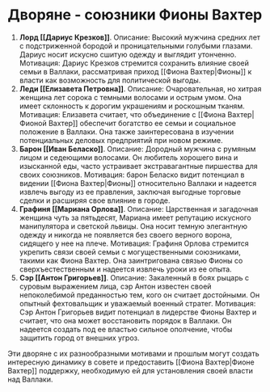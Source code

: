 # Дворяне - союзники Фионы Вахтер

1. **Лорд [[Дариус Крезков]]**. Описание: Высокий мужчина средних лет с подстриженной бородой и проницательными голубыми глазами. Дариус носит искусно сшитую одежду и выглядит утонченно.
   Мотивация: Дариус Крезков стремится сохранить влияние своей семьи в Валлаки, рассматривая приход [[Фиона Вахтер|Фионы]] к власти как возможность для политической выгоды.
2. **Леди [[Елизавета Петровна]]**. Описание: Очаровательная, но хитрая женщина лет сорока с темными волосами и острым умом. Она имеет склонность к дорогим украшениям и роскошным тканям.
   Мотивация: Елизавета считает, что объединение с [[Фиона Вахтер|Фионой Вахтер]] обеспечит богатство ее семьи и социальное положение в Валлаки. Она также заинтересована в изучении потенциальных деловых предприятий при новом режиме.
3. **Барон [[Иван Беласко]]**. Описание: Дородный мужчина с румяным лицом и седеющими волосами. Он любитель хорошего вина и изысканной еды, часто устраивает экстравагантные пиршества для своих союзников.
   Мотивация: барон Беласко видит потенциал в видении [[Фиона Вахтер|Фионы]] относительно Валлаки и надеется извлечь выгоду из ее правления, заключая выгодные торговые сделки и расширяя свое влияние в городе.
4. **Графиня [[Мариана Орлова]]**. Описание: Царственная и загадочная женщина чуть за пятьдесят, Мариана имеет репутацию искусного манипулятора и светской львицы. Она носит темную элегантную одежду и никогда не появляется без своего верного ворона, сидящего у нее на плече.
   Мотивация: Графиня Орлова стремится укрепить связи своей семьи с могущественными союзниками, такими как Фиона Вахтер. Она заинтригована связью Фионы со сверхъестественным и надеется извлечь уроки из ее опыта.
5. **Сэр [[Антон Григорьев]]**. Описание: Закаленный в боях рыцарь с суровым выражением лица, сэр Антон известен своей непоколебимой преданностью тем, кого он считает достойными. Он опытный фехтовальщик и уважаемый военный стратег.
   Мотивация: Сэр Антон Григорьев видит потенциал в лидерстве Фионы Вахтер и считает, что она может восстановить порядок в Валлаки. Он надеется создать под ее властью сильное ополчение, чтобы защитить город от внешних угроз.

Эти дворяне с их разнообразными мотивами и прошлым могут создать интересную динамику в совете и предоставить [[Фиона Вахтер|Фионе Вахтер]] поддержку, необходимую ей для установления своей власти над Валлаки.